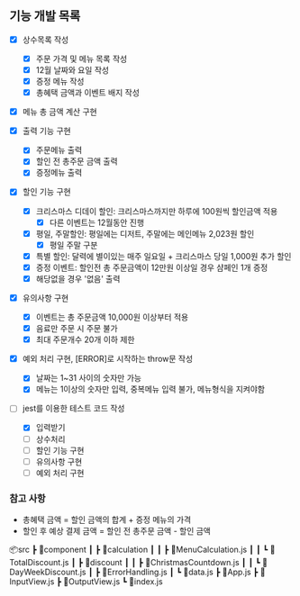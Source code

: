 ## 기능 개발 목록

- [x] 상수목록 작성

  - [x] 주문 가격 및 메뉴 목록 작성
  - [x] 12월 날짜와 요일 작성
  - [x] 증정 메뉴 작성
  - [x] 총혜택 금액과 이벤트 배지 작성

- [x] 메뉴 총 금액 계산 구현

- [x] 출력 기능 구현

  - [x] 주문메뉴 출력
  - [x] 할인 전 총주문 금액 출력
  - [x] 증정메뉴 출력

- [x] 할인 기능 구현

  - [x] 크리스마스 디데이 할인: 크리스마스까지만 하루에 100원씩 할인금액 적용
    - [x] 다른 이벤트는 12월동안 진행
  - [x] 평일, 주말할인: 평일에는 디저트, 주말에는 메인메뉴 2,023원 할인
    - [x] 평일 주말 구분
  - [x] 특별 할인: 달력에 별이있는 매주 일요일 + 크리스마스 당일 1,000원 추가 할인
  - [x] 증정 이벤트: 할인전 총 주문금액이 12만원 이상일 경우 샴페인 1개 증정
  - [x] 해당없을 경우 '없음' 출력

- [x] 유의사항 구현

  - [x] 이벤트는 총 주문금액 10,000원 이상부터 적용
  - [x] 음료만 주문 시 주문 불가
  - [x] 최대 주문개수 20개 이하 제한

- [x] 예외 처리 구현, [ERROR]로 시작하는 throw문 작성

  - [x] 날짜는 1~31 사이의 숫자만 가능
  - [x] 메뉴는 1이상의 숫자만 입력, 중복메뉴 입력 불가, 메뉴형식을 지켜야함

- [ ] jest를 이용한 테스트 코드 작성
  - [x] 입력받기
  - [ ] 상수처리
  - [ ] 할인 기능 구현
  - [ ] 유의사항 구현
  - [ ] 예외 처리 구현

### 참고 사항

- 총혜택 금액 = 할인 금액의 합계 + 증정 메뉴의 가격
- 할인 후 예상 결제 금액 = 할인 전 총주문 금액 - 할인 금액

📦src
┣ 📂component
┃ ┣ 📂calculation
┃ ┃ ┣ 📜MenuCalculation.js
┃ ┃ ┗ 📜TotalDiscount.js
┃ ┣ 📂discount
┃ ┃ ┣ 📜ChristmasCountdown.js
┃ ┃ ┗ 📜DayWeekDiscount.js
┃ ┣ 📜ErrorHandling.js
┃ ┗ 📜data.js
┣ 📜App.js
┣ 📜InputView.js
┣ 📜OutputView.js
┗ 📜index.js
